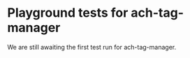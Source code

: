 # Playground tests for ach-tag-manager
We are still awaiting the first test run for ach-tag-manager.
